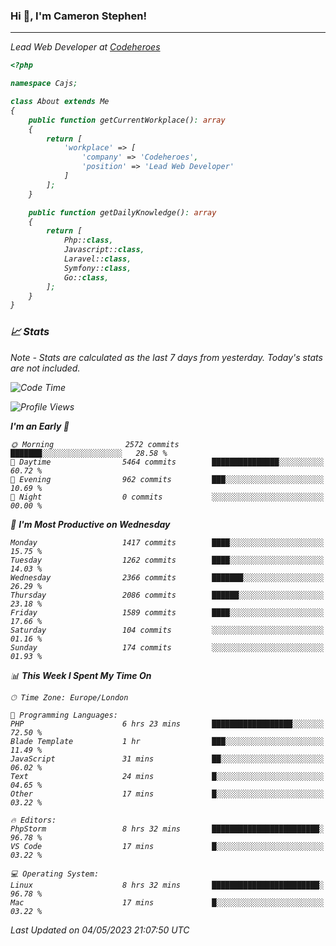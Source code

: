 ### Hi 👋, I'm Cameron Stephen!
<hr>
<p><em>Lead Web Developer at <a href="https://codeheroes.co.uk">Codeheroes</a></p>


```php
<?php

namespace Cajs;

class About extends Me
{
    public function getCurrentWorkplace(): array
    {
        return [
            'workplace' => [
                'company' => 'Codeheroes',
                'position' => 'Lead Web Developer'
            ]
        ];
    }

    public function getDailyKnowledge(): array
    {
        return [
            Php::class,
            Javascript::class,
            Laravel::class,
            Symfony::class,
            Go::class,
        ];
    }
}
```

### 📈 Stats
<p><em>Note - Stats are calculated as the last 7 days from yesterday. Today's stats are not included.</em></p>


<!--START_SECTION:waka-->
![Code Time](http://img.shields.io/badge/Code%20Time-3%2C357%20hrs%2051%20mins-blue)

![Profile Views](http://img.shields.io/badge/Profile%20Views-0-blue)

**I'm an Early 🐤** 

```text
🌞 Morning                2572 commits        ███████░░░░░░░░░░░░░░░░░░   28.58 % 
🌆 Daytime                5464 commits        ███████████████░░░░░░░░░░   60.72 % 
🌃 Evening                962 commits         ███░░░░░░░░░░░░░░░░░░░░░░   10.69 % 
🌙 Night                  0 commits           ░░░░░░░░░░░░░░░░░░░░░░░░░   00.00 % 
```
📅 **I'm Most Productive on Wednesday** 

```text
Monday                   1417 commits        ████░░░░░░░░░░░░░░░░░░░░░   15.75 % 
Tuesday                  1262 commits        ████░░░░░░░░░░░░░░░░░░░░░   14.03 % 
Wednesday                2366 commits        ███████░░░░░░░░░░░░░░░░░░   26.29 % 
Thursday                 2086 commits        ██████░░░░░░░░░░░░░░░░░░░   23.18 % 
Friday                   1589 commits        ████░░░░░░░░░░░░░░░░░░░░░   17.66 % 
Saturday                 104 commits         ░░░░░░░░░░░░░░░░░░░░░░░░░   01.16 % 
Sunday                   174 commits         ░░░░░░░░░░░░░░░░░░░░░░░░░   01.93 % 
```


📊 **This Week I Spent My Time On** 

```text
🕑︎ Time Zone: Europe/London

💬 Programming Languages: 
PHP                      6 hrs 23 mins       ██████████████████░░░░░░░   72.50 % 
Blade Template           1 hr                ███░░░░░░░░░░░░░░░░░░░░░░   11.49 % 
JavaScript               31 mins             ██░░░░░░░░░░░░░░░░░░░░░░░   06.02 % 
Text                     24 mins             █░░░░░░░░░░░░░░░░░░░░░░░░   04.65 % 
Other                    17 mins             █░░░░░░░░░░░░░░░░░░░░░░░░   03.22 % 

🔥 Editors: 
PhpStorm                 8 hrs 32 mins       ████████████████████████░   96.78 % 
VS Code                  17 mins             █░░░░░░░░░░░░░░░░░░░░░░░░   03.22 % 

💻 Operating System: 
Linux                    8 hrs 32 mins       ████████████████████████░   96.78 % 
Mac                      17 mins             █░░░░░░░░░░░░░░░░░░░░░░░░   03.22 % 
```


 Last Updated on 04/05/2023 21:07:50 UTC
<!--END_SECTION:waka-->
